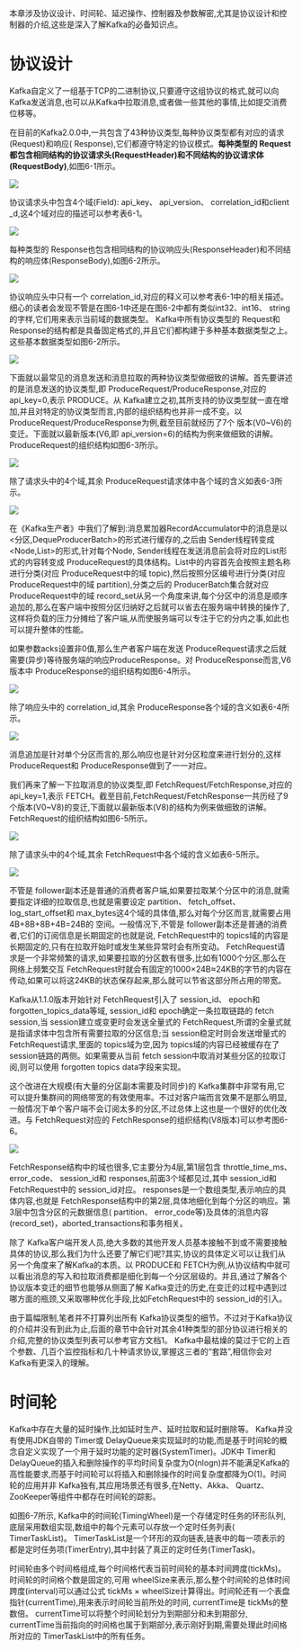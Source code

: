 本章涉及协议设计、时间轮、延迟操作、控制器及参数解密,尤其是协议设计和控制器的介绍,这些是深入了解Kafka的必备知识点。

# 协议设计

Kafka自定义了一组基于TCP的二进制协议,只要遵守这组协议的格式,就可以向 Kafka发送消息,也可以从Kafka中拉取消息,或者做一些其他的事情,比如提交消费位移等。

在目前的Kafka2.0.0中,一共包含了43种协议类型,每种协议类型都有对应的请求(Request)和响应( Response),它们都遵守特定的协议模式。**每种类型的 Request都包含相同结构的协议请求头(RequestHeader)和不同结构的协议请求体(RequestBody)**,如图6-1所示。

![](.\img\协议设计01.png)		

协议请求头中包含4个域(Field): api_key、 api_version、 correlation_id和client _d,这4个域对应的描述可以参考表6-1。

![](.\img\协议设计02.png)	

每种类型的 Response也包含相同结构的协议响应头(ResponseHeader)和不同结构的响应体(ResponseBody),如图6-2所示。

![](.\img\协议设计03.png)	

协议响应头中只有一个 correlation_id,对应的释义可以参考表6-1中的相关描述。
细心的读者会发现不管是在图6-1中还是在图6-2中都有类似int32、int16、 string的字样,它们用来表示当前域的数据类型。 Kafka中所有协议类型的 Request和 Response的结构都是具备固定格式的,并且它们都构建于多种基本数据类型之上。这些基本数据类型如图6-2所示。

![](.\img\协议设计04.png)	

下面就以最常见的消息发送和消息拉取的两种协议类型做细致的讲解。首先要讲述的是消息发送的协议类型,即 ProduceRequest/ProduceResponse,对应的 api_key=0,表示 PRODUCE。从 Kafka建立之初,其所支持的协议类型就一直在增加,并且对特定的协议类型而言,内部的组织结构也并非一成不变。以 ProduceRequest/ProduceResponse为例,截至目前就经历了7个
版本(V0~V6)的变迁。下面就以最新版本(V6,即 api_version=6)的结构为例来做细致的讲解。 ProduceRequest的组织结构如图6-3所示。

![](.\img\协议设计05.png)	



除了请求头中的4个域,其余 ProduceRequest请求体中各个域的含义如表6-3所示。

![](.\img\协议设计06.png)	

在《Kafka生产者》中我们了解到:消息累加器RecordAccumulator中的消息是以<分区,DequeProducerBatch>的形式进行缓存的,之后由 Sender线程转变成<Node,List<ProducerBatch>>的形式,针对每个Node, Sender线程在发送消息前会将对应的List<ProducerBatch>形式的内容转变成 ProduceRequest的具体结构。List<ProducerBatch>中的内容首先会按照主题名称进行分类(对应 ProduceRequest中的域 topic),然后按照分区编号进行分类(对应 ProduceRequest中的域 partition),分类之后的 ProducerBatch集合就对应 ProduceRequest中的域 record_set从另一个角度来讲,每个分区中的消息是顺序追加的,那么在客户端中按照分区归纳好之后就可以省去在服务端中转换的操作了,这样将负载的压力分摊给了客户端,从而使服务端可以专注于它的分内之事,如此也可以提升整体的性能。

如果参数acks设置非0值,那么生产者客户端在发送 ProduceRequest请求之后就需要(异步)等待服务端的响应ProduceResponse。对 ProduceResponse而言,V6版本中 ProduceResponse的组织结构如图6-4所示。

![](.\img\协议设计07.png)	

除了响应头中的 correlation_id,其余 ProduceResponse各个域的含义如表6-4所示。

![](.\img\协议设计08.png)	

消息追加是针对单个分区而言的,那么响应也是针对分区粒度来进行划分的,这样ProduceRequest和 ProduceResponse做到了一一对应。

我们再来了解一下拉取消息的协议类型,即 FetchRequest/FetchResponse,对应的 api_key=1,表示 FETCH。截至目前,FetchRequest/FetchResponse一共历经了9个版本(V0~V8)的变迁,下面就以最新版本(V8)的结构为例来做细致的讲解。 FetchRequest的组织结构如图6-5所示。

![](.\img\协议设计09.png)	



除了请求头中的4个域,其余 FetchRequest中各个域的含义如表6-5所示。

![](.\img\协议设计10.png)	

不管是 follower副本还是普通的消费者客户端,如果要拉取某个分区中的消息,就需要指定详细的拉取信息,也就是需要设定 partition、 fetch_offset、log_start_offset和 max_bytes这4个域的具体值,那么对每个分区而言,就需要占用4B+8B+8B+4B=24B的
空间。一般情况下,不管是 follower副本还是普通的消费者,它们的订阅信息是长期固定的也就是说, FetchRequest中的 topics域的内容是长期固定的,只有在拉取开始时或发生某些异常时会有所变动。 FetchRequest请求是一个非常频繁的请求,如果要拉取的分区数有很多,比如有1000个分区,那么在网络上频繁交互 FetchRequest时就会有固定的1000×24B≈24KB的字节的内容在传动,如果可以将这24KB的状态保存起来,那么就可以节省这部分所占用的带宽。

Kafka从1.1.0版本开始针对 FetchRequest引入了 session_id、 epoch和 forgotten_topics_data等域, session_id和 epoch确定一条拉取链路的 fetch session,当 session建立或变更时会发送全量式的 FetchRequest,所谓的全量式就是指请求体中包含所有需要拉取的分区信息;当 session稳定时则会发送增量式的 FetchRequest请求,里面的 topics域为空,因为 topics域的内容已经被缓存在了 session链路的两侧。如果需要从当前 fetch session中取消对某些分区的拉取订阅,则可以使用 forgotten topics data字段来实现。

这个改进在大规模(有大量的分区副本需要及时同步)的 Kafka集群中非常有用,它可以提升集群间的网络带宽的有效使用率。不过对客户端而言效果不是那么明显,一般情况下单个客户端不会订阅太多的分区,不过总体上这也是一个很好的优化改进。与 FetchRequest对应的 FetchResponse的组织结构(V8版本)可以参考图6-6。

![](.\img\协议设计11.png)	



FetchResponse结构中的域也很多,它主要分为4层,第1层包含 throttle_time_ms、error_code、 session_id和 responses,前面3个域都见过,其中 session_id和FetchRequest中的 session_id对应。 responses是一个数组类型,表示响应的具体内容,也就是 FetchResponse结构中的第2层,具体地细化到每个分区的响应。第3层中包含分区的元数据信息( partition、 error_code等)及具体的消息内容(record_set)，aborted_transactions和事务相关。

除了 Kafka客户端开发人员,绝大多数的其他开发人员基本接触不到或不需要接触具体的协议,那么我们为什么还要了解它们呢?其实,协议的具体定义可以让我们从另一个角度来了解Kafka的本质。以 PRODUCE和 FETCH为例,从协议结构中就可以看出消息的写入和拉取消费都是细化到每一个分区层级的。并且,通过了解各个协议版本变迁的细节也能够从侧面了解 Kafka变迁的历史,在变迁的过程中遇到过哪方面的瓶颈,又采取哪种优化手段,比如FetchRequest中的 session_id的引入。

由于篇幅限制,笔者并不打算列出所有 Kafka协议类型的细节。不过对于Kafka协议的介绍并没有到此为止,后面的章节中会针对其余41种类型的部分协议进行相关的介绍,完整的协议类型列表可以参考官方文档1。 Kafka中最枯燥的莫过于它的上百个参数、几百个监控指标和几十种请求协议,掌握这三者的“套路”,相信你会对 Kafka有更深入的理解。



# 时间轮

Kafka中存在大量的延时操作,比如延时生产、延时拉取和延时删除等。 Kafka并没有使用JDK自带的 Timer或 DelayQueue来实现延时的功能,而是基于时间轮的概念自定义实现了一个用于延时功能的定时器(SystemTimer)。JDK中 Timer和 DelayQueue的插入和删除操作的平均时间复杂度为O(nlogn)并不能满足Kafka的高性能要求,而基于时间轮可以将插入和删除操作的时间复杂度都降为O(1)。时间轮的应用并非 Kafka独有,其应用场景还有很多,在Netty、Akka、 Quartz、 ZooKeeper等组件中都存在时间轮的踪影。

如图6-7所示, Kafka中的时间轮(TimingWheel)是一个存储定时任务的环形队列,底层采用数组实现,数组中的每个元素可以存放一个定时任务列表( TimerTaskList)。 TimerTaskList是一个环形的双向链表,链表中的每一项表示的都是定时任务项(TimerEntry),其中封装了真正的定时任务(TimerTask)。

时间轮由多个时间格组成,每个时间格代表当前时间轮的基本时间跨度(tickMs)。时间轮的时间格个数是固定的,可用 wheelSize来表示,那么整个时间轮的总体时间跨度(interval)可以通过公式 tickMs × wheelSize计算得出。时间轮还有一个表盘指针(currentTime),用来表示时间轮当前所处的时间, currentTime是 tickMs的整数倍。 currentTime可以将整个时间轮划分为到期部分和未到期部分, currentTime当前指向的时间格也属于到期部分,表示刚好到期,需要处理此时间格所对应的 TimerTaskList中的所有任务。